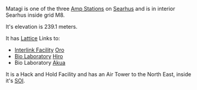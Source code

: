 Matagi is one of the three [Amp Stations](../locations/Amp_Station.md) on
[Searhus](../locations/Searhus.md) and is in interior Searhus inside grid M8.

It's elevation is 239.1 meters.

It has [Lattice](../terminology/Lattice.md) Links to:

- [Interlink Facility](../terminology/Interlink.md)
  [Oro](Oro.md)
- [Bio Laboratory](../locations/Bio_Laboratory.md) [Hiro](Hiro.md)
- Bio Laboratory [Akua](Akua.md)

It is a Hack and Hold Facility and has an Air Tower to the North East,
inside it's [SOI](../locations/Sphere_of_Influence.md).

<!--[Category:Facilities](Category:Facilities.md)-->
